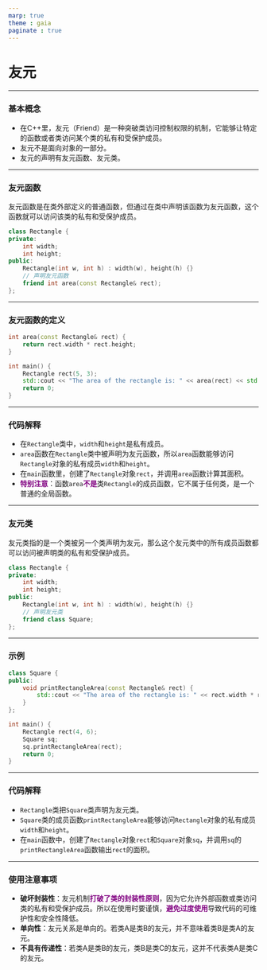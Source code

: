 ```yaml
---
marp: true
theme : gaia
paginate : true
---
```

<style>
em{
     font-style: normal;
     font-weight: bold;
     color: purple;
}
</style>

<!--_class: lead-->
# **友元**

---

### **基本概念**
+ 在C++里，友元（Friend）是一种突破类访问控制权限的机制，它能够让特定的函数或者类访问某个类的私有和受保护成员。
+ 友元不是面向对象的一部分。
+ 友元的声明有友元函数、友元类。

---

### **友元函数**

友元函数是在类外部定义的普通函数，但通过在类中声明该函数为友元函数，这个函数就可以访问该类的私有和受保护成员。
```cpp
class Rectangle {
private:
    int width;
    int height;
public:
    Rectangle(int w, int h) : width(w), height(h) {}
    // 声明友元函数
    friend int area(const Rectangle& rect);
};
```

---

### **友元函数的定义**

```cpp
int area(const Rectangle& rect) {
    return rect.width * rect.height;
}

int main() {
    Rectangle rect(5, 3);
    std::cout << "The area of the rectangle is: " << area(rect) << std::endl;
    return 0;
}
```

---

### **代码解释**
- 在`Rectangle`类中，`width`和`height`是私有成员。
- `area`函数在`Rectangle`类中被声明为友元函数，所以`area`函数能够访问`Rectangle`对象的私有成员`width`和`height`。
- 在`main`函数里，创建了`Rectangle`对象`rect`，并调用`area`函数计算其面积。
- *特别注意*：函数`area`*不是*类`Rectangle`的成员函数，它不属于任何类，是一个普通的全局函数。

---

### 友元类
友元类指的是一个类被另一个类声明为友元，那么这个友元类中的所有成员函数都可以访问被声明类的私有和受保护成员。
```cpp
class Rectangle {
private:
    int width;
    int height;
public:
    Rectangle(int w, int h) : width(w), height(h) {}
    // 声明友元类
    friend class Square;
};
```

---

### **示例**
```cpp
class Square {
public:
    void printRectangleArea(const Rectangle& rect) {
        std::cout << "The area of the rectangle is: " << rect.width * rect.height << std::endl;
    }
};

int main() {
    Rectangle rect(4, 6);
    Square sq;
    sq.printRectangleArea(rect);
    return 0;
}
```

---

### **代码解释**
- `Rectangle`类把`Square`类声明为友元类。
- `Square`类的成员函数`printRectangleArea`能够访问`Rectangle`对象的私有成员`width`和`height`。
- 在`main`函数中，创建了`Rectangle`对象`rect`和`Square`对象`sq`，并调用`sq`的`printRectangleArea`函数输出`rect`的面积。

---

### **使用注意事项**
- **破坏封装性**：友元机制*打破了类的封装性原则*，因为它允许外部函数或类访问类的私有和受保护成员。所以在使用时要谨慎，*避免过度使用*导致代码的可维护性和安全性降低。
- **单向性**：友元关系是单向的。若类A是类B的友元，并不意味着类B是类A的友元。
- **不具有传递性**：若类A是类B的友元，类B是类C的友元，这并不代表类A是类C的友元。
 